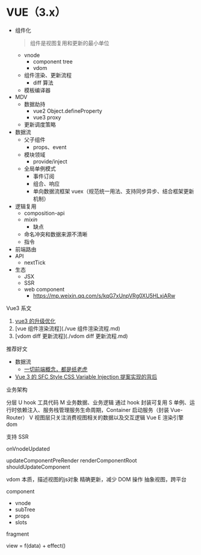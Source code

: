 # VUE（3.x）

- 组件化
  > 组件是视图复用和更新的最小单位
  - vnode
    - component tree
    - vdom
  - 组件渲染、更新流程
    - diff 算法
  - 模板编译器
- MDV
  - 数据劫持
    - vue2 Object.defineProperty
    - vue3 proxy
  - 更新调度策略
- 数据流
  - 父子组件
    - props、event
  - 模块领域
    - provide/inject
  - 全局单例模式  
    - 事件订阅
    - 组合、响应
    - 单向数据流框架 vuex（规范统一用法、支持同步异步、结合框架更新机制）
- 逻辑复用
  - composition-api
  - *mixin*
    - 缺点
  - 命名冲突和数据来源不清晰
  - 指令
- 前端路由
- API
  - nextTick
- 生态
  - JSX
  - SSR
  - web component
    - https://mp.weixin.qq.com/s/kqG7xUnpVRg0XU5HLxjARw

Vue3 系文

1. [vue3 的升级优化](./1.vue3的升级优化.md)
2. [vue 组件渲染流程](./vue 组件渲染流程.md)
3. [vdom diff 更新流程](./vdom diff 更新流程.md)

推荐好文

- 数据流
  - [一切前端概念，都是纸老虎](https://mp.weixin.qq.com/s/oF-MJ39zh0-R65Q4vPX8Dw)
- [Vue 3 的 SFC Style CSS Variable Injection 提案实现的背后](https://mp.weixin.qq.com/s/N1AoRSuK00V5QoZr4TWWvQ)

业务架构

分层
U hook 工具代码
M 业务数据、业务逻辑 通过 hook 封装可复用
S 单例、运行时依赖注入、服务栈管理服务生命周期，Container 启动服务（封装 Vue-Router）
V 视图层只关注消费视图相关的数据以及交互逻辑 Vue
E 渲染引擎 dom

支持 SSR


onVnodeUpdated





updateComponentPreRender
renderComponentRoot 
shouldUpdateComponent

vdom
本质，描述视图的js对象
精确更新，减少 DOM 操作
抽象视图，跨平台




component
- vnode
- subTree
- props
- slots

fragment

view = f(data) + effect()